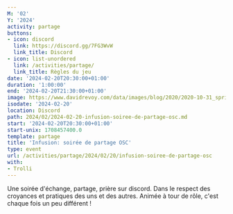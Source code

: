 ```yaml
---
M: '02'
Y: '2024'
activity: partage
buttons:
- icon: discord
  link: https://discord.gg/7FG3WvW
  link_title: Discord
- icon: list-unordered
  link: /activities/partage/
  link_title: Règles du jeu
date: '2024-02-20T20:30:00+01:00'
duration: '1:00:00'
end: '2024-02-20T21:30:00+01:00'
image: https://www.davidrevoy.com/data/images/blog/2020/2020-10-31_spritely_scene.jpg
isodate: '2024-02-20'
location: Discord
path: 2024/02/2024-02-20-infusion-soiree-de-partage-osc.md
start: '2024-02-20T20:30:00+01:00'
start-unix: 1708457400.0
template: partage
title: 'Infusion: soirée de partage OSC'
type: event
url: /activities/partage/2024/02/20/infusion-soiree-de-partage-osc
with:
- Trolli
---
```

Une soirée d'échange, partage, prière sur discord. Dans le respect des croyances et pratiques des uns et des autres. Animée à tour de rôle, c'est chaque fois un peu différent !